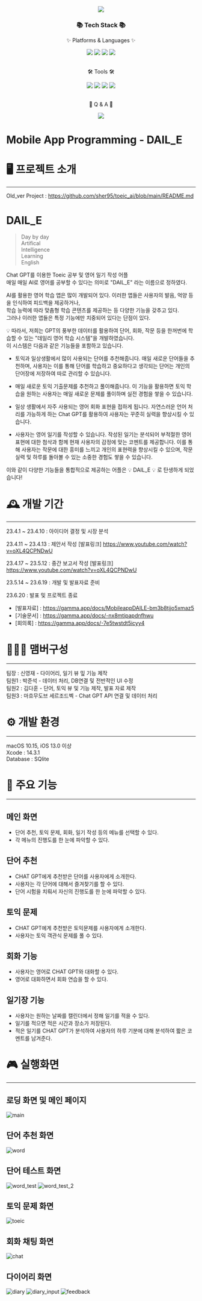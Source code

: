 <div align=center>
	<img src="https://capsule-render.vercel.app/api?type=waving&text=DAIL_E&color=auto&fontColor=ffffff&fontAlign=20" />	
</div>
<div align=center>
	<h3>📚 Tech Stack 📚</h3>
	<p>✨ Platforms & Languages ✨</p>
</div>
<div align="center">
	<img src="https://img.shields.io/badge/SQLite-003B57?style=flat&logo=Sqlite&logoColor=white"/>
	<img src="https://img.shields.io/badge/Swift-F05138?style=flat&logo=Swift&logoColor=white"/>
	<img src="https://img.shields.io/badge/SwiftUI-F05138?style=flat&logo=Swift&logoColor=white"/>
	<img src="https://img.shields.io/badge/IOS-5A29E4?style=flat&logo=apple&logoColor=white"/>
	
	
	
</div>
<br>
<div align=center>
	<p>🛠 Tools 🛠</p>
</div>
<div align=center>
	<img src="https://img.shields.io/badge/Xcode-147EFB?style=flat&logo=Xcode&logoColor=white" />
	<img src="https://img.shields.io/badge/GitHub-181717?style=flat&logo=GitHub&logoColor=white" />
	<img src="https://img.shields.io/badge/git-F05032??style=flat&logo=git&logoColor=white">
	<img src="https://img.shields.io/badge/MACBOOK-0A222E?style=flat&logo=macos&logoColor=white" />
	
	
</div>
<br>
<div align=center>
	<p>🎨 Q & A 🎨</p>
</div>
<div align=center>
	<a href="mailto:ekgns1106@naver.com">
		<img src="https://img.shields.io/badge/Mail-30B980?style=flat&logo=Gmail&logoColor=white" />
	</a>
	<br>
</div>

# Mobile App Programming - DAIL_E
# 🖥️ 프로젝트 소개
* * *
Old_ver Project : https://github.com/sher95/toeic_ai/blob/main/README.md
# DAIL_E    
>Day by day   
>Artifical   
>Intelligence   
>Learning   
>English   

Chat GPT를 이용한 Toeic 공부 및 영어 일기 작성 어플    
매일 매일 AI로 영어를 공부할 수 있다는 의미로 "DAIL_E" 라는 이름으로 정하였다.  

AI를 활용한 영어 학습 앱은 많이 개발되어 있다. 이러한 앱들은 사용자의 발음, 억양 등을 인식하여 피드백을 제공하거나,     
학습 능력에 따라 맞춤형 학습 콘텐츠를 제공하는 등 다양한 기능을 갖추고 있다.     
그러나 이러한 앱들은 특정 기능에만 치중되어 있다는 단점이 있다.    


💡 따라서, 저희는 GPT의 풍부한 데이터를 활용하여 단어, 회화, 작문 등을 한꺼번에 학습할 수 있는 "데일리 영어 학습 시스템"을 개발하였습니다.    
이 시스템은 다음과 같은 기능들을 포함하고 있습니다.

* 토익과 일상생활에서 많이 사용되는 단어를 추천해줍니다. 매일 새로운 단어들을 추천하며, 사용자는 이를 통해 단어를 학습하고 중요하다고 생각되는 단어는 개인의 단어장에 저장하여 따로 관리할 수 있습니다.    

* 매일 새로운 토익 기출문제를 추천하고 풀이해줍니다. 이 기능을 활용하면 토익 학습을 원하는 사용자는 매일 새로운 문제를 풀이하며 실전 경험을 쌓을 수 있습니다.    

* 일상 생활에서 자주 사용되는 영어 회화 표현을 접하게 됩니다. 자연스러운 언어 처리를 가능하게 하는 Chat GPT를 활용하여 사용자는 꾸준히 실력을 향상시킬 수 있습니다.    

* 사용자는 영어 일기를 작성할 수 있습니다. 작성된 일기는 분석되어 부적절한 영어 표현에 대한 첨삭과 함께 현재 사용자의 감정에 맞는 코멘트를 제공합니다. 이를 통해 사용자는 작문에 대한 흥미를 느끼고 개인의 표현력을 향상시킬 수 있으며, 작문 실력 및 하루를 돌아볼 수 있는 소중한 경험도 쌓을 수 있습니다.   

이와 같이 다양한 기능들을 통합적으로 제공하는 어플은 💡 DAIL_E 💡 로 탄생하게 되었습니다!







    
# 🕰️  개발 기간
* * *

23.4.1  ~ 23.4.10 : 아이디어 결정 및 시장 분석  
    
23.4.11 ~ 23.4.13 : 제안서 작성      [발표링크] https://www.youtube.com/watch?v=oXL4QCPNDwU    
    
23.4.17 ~ 23.5.12 : 중간 보고서 작성  [발표링크] https://www.youtube.com/watch?v=oXL4QCPNDwU    
    
23.5.14 ~ 23.6.19 : 개발 및 발표자료 준비
    
23.6.20 : 발표 및 프로젝트 종료

* [발표자료] : https://gamma.app/docs/MobileappDAILE-bm3b8tjjo5xmaz5     
* [기술문서] : https://gamma.app/docs/-nx8mtipapdnfhwu     
* [회의록] : https://gamma.app/docs/-7e5twstdt5icyy4     



# 🧑‍🤝‍🧑  맴버구성
* * *   
팀장  : 신영재 - 다이어리, 일기 뷰 밒 기능 제작    
팀원1 : 박준석 - 데이터 처리, DB연결 및 전반적인 UI 수정    
팀원2 : 김다훈 - 단어, 토익 뷰 및 기능 제작, 발표 자료 제작    
팀원3 : 마흐무도브 세르조드벡 - Chat GPT API 연결 및 데이터 처리    




# ⚙️  개발 환경
* * *
macOS 10.15, iOS 13.0 이상   
Xcode : 14.3.1   
Database : SQlite   


# 📌  주요 기능
* * *
## 메인 화면
* 단어 추천, 토익 문제, 회화, 일기 작성 등의 메뉴를 선택할 수 있다.    
* 각 메뉴의 진행도를 한 눈에 파악할 수 있다.    

## 단어 추천
* CHAT GPT에게 추천받은 단어를 사용자에게 소개한다.    
* 사용자는 각 단어에 대해서 즐겨찾기를 할 수 있다.    
* 단어 시험을 치뤄서 자신의 진행도를 한 눈에 파악할 수 있다.    

## 토익 문제
* CHAT GPT에게 추천받은 토익문제를 사용자에게 소개한다.      
* 사용자는 토익 객관식 문제를 풀 수 있다.    

## 회화 기능
* 사용자는 영어로 CHAT GPT와 대화할 수 있다.    
* 영어로 대화하면서 회화 연습을 할 수 있다.     

## 일기장 기능
* 사용자는 원하는 날짜를 캘린더에서 정해 일기를 적을 수 있다.     
* 일기를 적으면 적은 시간과 장소가 저장된다.     
* 적은 일기를 CHAT GPT가 분석하여 사용자의 하루 기분에 대해 분석하여 짧은 코멘트를 남겨준다.     
    
# 🎮 실행화면
* * *
## 로딩 화면 및 메인 페이지
![main](https://github.com/Lucerna00/mobile_app_programming_2/assets/29055106/78478856-c551-4619-b63b-00d1cfa3702e) 

## 단어 추천 화면
![word](https://github.com/Lucerna00/mobile_app_programming_2/assets/29055106/4b1193f9-a50f-45ac-b843-aa358fe3e401)



## 단어 테스트 화면
![word_test](https://github.com/Lucerna00/mobile_app_programming_2/assets/29055106/5c6feabd-3dca-440a-8d37-58cde7c8bfca)
![word_test_2](https://github.com/Lucerna00/mobile_app_programming_2/assets/29055106/fa28ff57-4d64-4c02-945d-8e3f9b1d5abe)

## 토익 문제 화면 
![toeic](https://github.com/Lucerna00/mobile_app_programming_2/assets/29055106/6dfda573-b857-4cf1-87c1-7df23eb35385)

## 회화 채팅 화면
![chat](https://github.com/Lucerna00/mobile_app_programming_2/assets/29055106/62a47935-25dc-4e2f-92a5-bb89e1a83464)

## 다이어리 화면
![diary](https://github.com/Lucerna00/mobile_app_programming_2/assets/29055106/6a0748c2-877c-4cc7-95a9-e1a509788d4c)
![diary_input](https://github.com/Lucerna00/mobile_app_programming_2/assets/29055106/7107ee77-2804-43de-9cae-8ec934951d8f)
![feedback](https://github.com/Lucerna00/mobile_app_programming_2/assets/29055106/850d44c8-428e-42b5-b6ba-fcac2b037541)


